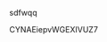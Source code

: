 sdfwqq

















































































CYNAEiepvWGEXIVUZ7
